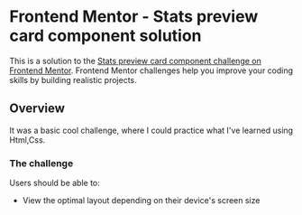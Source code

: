 # Frontend Mentor - Stats preview card component solution

This is a solution to the [Stats preview card component challenge on Frontend Mentor](https://www.frontendmentor.io/challenges/stats-preview-card-component-8JqbgoU62). Frontend Mentor challenges help you improve your coding skills by building realistic projects. 

## Overview 
It was a basic cool challenge, where I could practice what I've learned using Html,Css.


### The challenge

Users should be able to:

- View the optimal layout depending on their device's screen size
